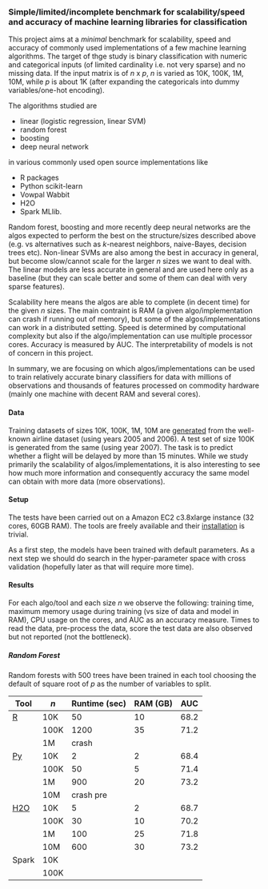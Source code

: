 
### Simple/limited/incomplete benchmark for scalability/speed and accuracy of machine learning libraries for classification

This project aims at a *minimal* benchmark for scalability, speed and accuracy of commonly used implementations
of a few machine learning algorithms. The target of thge study is binary classification with numeric and categorical inputs (of 
limited cardinality i.e. not very sparse) and no missing data. If the input matrix is of *n* x *p*, *n* is 
varied as 10K, 100K, 1M, 10M, while *p* is about 1K (after expanding the categoricals into dummy 
variables/one-hot encoding).

The algorithms studied are 
- linear (logistic regression, linear SVM)
- random forest
- boosting 
- deep neural network

in various commonly used open source implementations like 
- R packages
- Python scikit-learn
- Vowpal Wabbit
- H2O 
- Spark MLlib.

Random forest, boosting and more recently deep neural networks are the algos expected to perform the best on the structure/sizes
described above (e.g. vs alternatives such as *k*-nearest neighbors, naive-Bayes, decision trees etc). 
Non-linear SVMs are also among the best in accuracy in general, but become slow/cannot scale for the larger *n*
sizes we want to deal with. The linear models are less accurate in general and are used here only 
as a baseline (but they can scale better and some of them can deal with very sparse features). 

Scalability here means the algos are able to complete (in decent time) for the given *n* sizes. 
The main contraint is RAM (a given algo/implementation can crash if running out of memory), but some 
of the algos/implementations can work in a distributed setting. Speed is determined by computational
complexity but also if the algo/implementation can use multiple processor cores.
Accuracy is measured by AUC. The interpretability of models is not of concern in this project.

In summary, we are focusing on which algos/implementations can be used to train relatively accurate binary classifiers for data
with millions of observations and thousands of features processed on commodity hardware (mainly one machine with decent RAM and several cores).

#### Data

Training datasets of sizes 10K, 100K, 1M, 10M are [generated](0b-gendata.txt) from the well-known airline dataset (using years 2005 and 2006). 
A test set of size 100K is generated from the same (using year 2007). The task is to predict whether a flight will
be delayed by more than 15 minutes. While we study primarily the scalability of algos/implementations, it is also interesting
to see how much more information and consequently accuracy the same model can obtain with more data (more observations).

#### Setup 

The tests have been carried out on a Amazon EC2 c3.8xlarge instance (32 cores, 60GB RAM). The tools are freely available and 
their [installation](0a-install.txt) is trivial.

As a first step, the models have been trained with default parameters. As a next step we should do search in the hyper-parameter
space with cross validation (hopefully later as that will require more time).

#### Results

For each algo/tool and each size *n* we observe the following: training time, maximum memory usage during training (vs
size of data and model in RAM), CPU usage on the cores, 
and AUC as an accuracy measure. Times to read the data, pre-process the data, score the test data are also observed but not
reported (not the bottleneck).

##### Random Forest

Random forests with 500 trees have been trained in each tool choosing the default of square root of *p* as the number of
variables to split.

Tool               | *n*  | Runtime (sec) | RAM (GB) | AUC
-------------------|------|---------------|----------|--------
[R](2a-rf.R)       | 10K  |      50       |   10     | 68.2
                   | 100K |     1200      |   35     | 71.2
                   | 1M   |     crash     |          |
[Py](2b-rf.py)     | 10K  |      2        |   2      | 68.4
                   | 100K |     50        |   5      | 71.4
                   | 1M   |     900       |   20     | 73.2
                   | 10M  |  crash pre    |          |
[H2O](2d-rf-h2o.R) | 10K  |      5        |   2      | 68.7
                   | 100K |      30       |   10     | 70.2
                   | 1M   |      100      |   25     | 71.8
                   | 10M  |      600      |   30     | 73.2
Spark | 10K  |               |          |
      | 100K |               |          |

    



